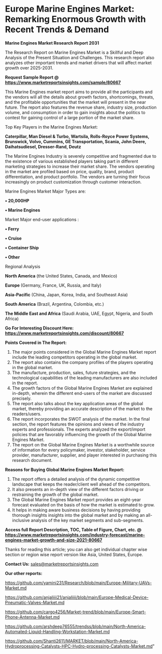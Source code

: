 # Europe Marine Engines Market: Remarking Enormous Growth with Recent Trends & Demand

<strong>Marine Engines Market Research Report 2031</strong>

The Research Report on Marine Engines Market is a Skillful and Deep Analysis of the Present Situation and Challenges. This research report also analyzes other important trends and market drivers that will affect market growth over 2025-2031.

<strong>Request Sample Report @ <a href=https://www.marketreportsinsights.com/sample/80667>https://www.marketreportsinsights.com/sample/80667</a></strong>

This Marine Engines market report aims to provide all the participants and the vendors will all the details about growth factors, shortcomings, threats, and the profitable opportunities that the market will present in the near future. The report also features the revenue share, industry size, production volume, and consumption in order to gain insights about the politics to contest for gaining control of a large portion of the market share.

Top Key Players in the Marine Engines Market:

<strong>Caterpillar, Man Diesel & Turbo, Wartsila, Rolls-Royce Power Systems, Brunswick, Volvo, Cummins, GE Transportation, Scania, John Deere, Daihatsudiesel, Dresser-Rand, Deutz</strong>

The Marine Engines Industry is severely competitive and fragmented due to the existence of various established players taking part in different marketing strategies to increase their market share. The vendors operating in the market are profiled based on price, quality, brand, product differentiation, and product portfolio. The vendors are turning their focus increasingly on product customization through customer interaction.

Marine Engines Market Major Types are:

<strong>• 20,000HP

• Marine Engines</strong>

Market Major end-user applications :

<strong>• Ferry

• Cruise

• Container Ship

• Other</strong>

Regional Analysis

</u><strong><b>North America</b></strong> (the United States, Canada, and Mexico)

<strong><b>Europe </b></strong>(Germany, France, UK, Russia, and Italy)

<strong><b>Asia-Pacific</b></strong> (China, Japan, Korea, India, and Southeast Asia)

<strong><b>South America</b></strong> (Brazil, Argentina, Colombia, etc.)

<strong><b>The Middle East and Africa</b></strong> (Saudi Arabia, UAE, Egypt, Nigeria, and South Africa)

<strong>Go For Interesting Discount Here: <a href=https://www.marketreportsinsights.com/discount/80667>https://www.marketreportsinsights.com/discount/80667</a></strong>

<strong>Points Covered in The Report:</strong>
<ol>
  <li>The major points considered in the Global Marine Engines Market report include the leading competitors operating in the global market.</li>
  <li>The report also contains the company profiles of the players operating in the global market.</li>
  <li>The manufacture, production, sales, future strategies, and the technological capabilities of the leading manufacturers are also included in the report.</li>
  <li>The growth factors of the Global Marine Engines Market are explained in-depth, wherein the different end-users of the market are discussed precisely.</li>
  <li>The report also talks about the key application areas of the global market, thereby providing an accurate description of the market to the readers/users.</li>
  <li>The report incorporates the SWOT analysis of the market. In the final section, the report features the opinions and views of the industry experts and professionals. The experts analyzed the export/import policies that are favorably influencing the growth of the Global Marine Engines Market.</li>
  <li>The report on the Global Marine Engines Market is a worthwhile source of information for every policymaker, investor, stakeholder, service provider, manufacturer, supplier, and player interested in purchasing this research document.</li>
</ol>
<strong>Reasons for Buying Global Marine Engines Market Report:</strong>

<ol>
  <li>The report offers a detailed analysis of the dynamic competitive landscape that keeps the reader/client well ahead of the competitors.</li>
  <li>It also presents an in-depth view of the different factors driving or restraining the growth of the global market.</li>
  <li>The Global Marine Engines Market report provides an eight-year forecast evaluated on the basis of how the market is estimated to grow.</li>
  <li>It helps in making aware business decisions by having providing thorough insights insights into the global market and by making an all-inclusive analysis of the key market segments and sub-segments.</li>
</ol>
<strong>Access full Report Description, TOC, Table of Figure, Chart, etc. @ <a href=https://www.marketreportsinsights.com/industry-forecast/marine-engines-market-growth-and-size-2021-80667>https://www.marketreportsinsights.com/industry-forecast/marine-engines-market-growth-and-size-2021-80667</a></strong>


Thanks for reading this article; you can also get individual chapter wise section or region wise report version like Asia, United States, Europe.

<strong>Contact Us:</strong>
sales@marketreportsinsights.com

<strong>Our other reports:</strong>

<a href=https://github.com/yamini231/Research/blob/main/Europe-Military-UAVs-Market.md>https://github.com/yamini231/Research/blob/main/Europe-Military-UAVs-Market.md</a>

<a href=https://github.com/anjaliiii21/anjaliiii/blob/main/Europe-Medical-Device-Pneumatic-Valves-Market.md>https://github.com/anjaliiii21/anjaliiii/blob/main/Europe-Medical-Device-Pneumatic-Valves-Market.md</a>

<a href=https://github.com/cargo4256/Market-trend/blob/main/Europe-Smart-Phone-Antenna-Market.md>https://github.com/cargo4256/Market-trend/blob/main/Europe-Smart-Phone-Antenna-Market.md</a>

<a href=https://github.com/arshdeep76555/trendss/blob/main/North-America-Automated-Liquid-Handling-Workstation-Market.md>https://github.com/arshdeep76555/trendss/blob/main/North-America-Automated-Liquid-Handling-Workstation-Market.md</a>

<a href=https://github.com/Shanti2611/MARKET/blob/main/North-America-Hydroprocessing-Catalysts-HPC-Hydro-processing-Catalysts-Market.md>https://github.com/Shanti2611/MARKET/blob/main/North-America-Hydroprocessing-Catalysts-HPC-Hydro-processing-Catalysts-Market.md</a>"
